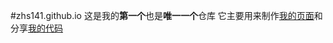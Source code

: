 #zhs141.github.io
这是我的**第一个**也是**唯一一个**仓库
它主要用来制作[我的页面](https://zhs141.github.io)和分享[我的代码](https://zhs141.github.io/file)
